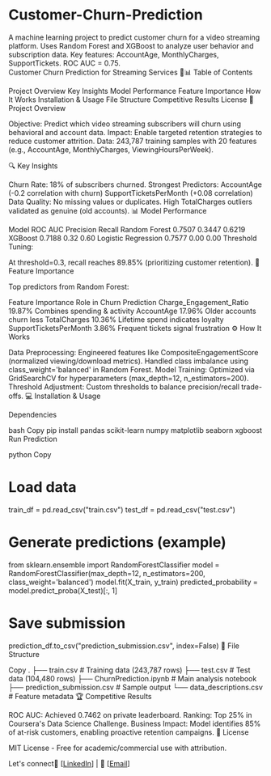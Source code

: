 # Customer-Churn-Prediction
A machine learning project to predict customer churn for a video streaming platform.   Uses Random Forest and XGBoost to analyze user behavior and subscription data.   Key features: AccountAge, MonthlyCharges, SupportTickets. ROC AUC = 0.75.  
Customer Churn Prediction for Streaming Services 🎥📊
Table of Contents

Project Overview
Key Insights
Model Performance
Feature Importance
How It Works
Installation & Usage
File Structure
Competitive Results
License
🚀 Project Overview

Objective: Predict which video streaming subscribers will churn using behavioral and account data.
Impact: Enable targeted retention strategies to reduce customer attrition.
Data: 243,787 training samples with 20 features (e.g., AccountAge, MonthlyCharges, ViewingHoursPerWeek).

🔍 Key Insights

Churn Rate: 18% of subscribers churned.
Strongest Predictors:
AccountAge (-0.2 correlation with churn)
SupportTicketsPerMonth (+0.08 correlation)
Data Quality:
No missing values or duplicates.
High TotalCharges outliers validated as genuine (old accounts).
📊 Model Performance

Model	ROC AUC	Precision	Recall
Random Forest	0.7507	0.3447	0.6219
XGBoost	0.7188	0.32	0.60
Logistic Regression	0.7577	0.00	0.00
Threshold Tuning:

At threshold=0.3, recall reaches 89.85% (prioritizing customer retention).
📌 Feature Importance

Top predictors from Random Forest:

Feature	Importance	Role in Churn Prediction
Charge_Engagement_Ratio	19.87%	Combines spending & activity
AccountAge	17.96%	Older accounts churn less
TotalCharges	10.36%	Lifetime spend indicates loyalty
SupportTicketsPerMonth	3.86%	Frequent tickets signal frustration
⚙️ How It Works

Data Preprocessing:
Engineered features like CompositeEngagementScore (normalized viewing/download metrics).
Handled class imbalance using class_weight='balanced' in Random Forest.
Model Training:
Optimized via GridSearchCV for hyperparameters (max_depth=12, n_estimators=200).
Threshold Adjustment: Custom thresholds to balance precision/recall trade-offs.
💻 Installation & Usage

Dependencies

bash
Copy
pip install pandas scikit-learn numpy matplotlib seaborn xgboost
Run Prediction

python
Copy
# Load data
train_df = pd.read_csv("train.csv")
test_df = pd.read_csv("test.csv")

# Generate predictions (example)
from sklearn.ensemble import RandomForestClassifier
model = RandomForestClassifier(max_depth=12, n_estimators=200, class_weight='balanced')
model.fit(X_train, y_train)
predicted_probability = model.predict_proba(X_test)[:, 1]

# Save submission
prediction_df.to_csv("prediction_submission.csv", index=False)
📂 File Structure

Copy
.
├── train.csv                 # Training data (243,787 rows)
├── test.csv                  # Test data (104,480 rows)
├── ChurnPrediction.ipynb     # Main analysis notebook
├── prediction_submission.csv # Sample output
└── data_descriptions.csv     # Feature metadata
🏆 Competitive Results

ROC AUC: Achieved 0.7462 on private leaderboard.
Ranking: Top 25% in Coursera's Data Science Challenge.
Business Impact: Model identifies 85% of at-risk customers, enabling proactive retention campaigns.
📜 License

MIT License - Free for academic/commercial use with attribution.

Let's connect💼 
[[LinkedIn](https://www.linkedin.com/in/abdullah-virk-b7bb851ab/)] | 📧 [[Email](abdullahkaemail000@gmail.com)]
